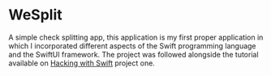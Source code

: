 # WeSplit
A simple check splitting app, this application is my first proper application in which I incorporated different aspects of the Swift programming language and the SwiftUI framework.
The project was followed alongside the tutorial available on [Hacking with Swift](https://www.hackingwithswift.com/100/swiftui/16) project one.
